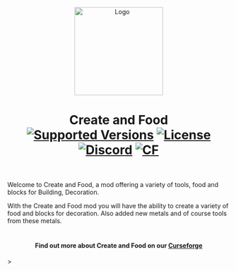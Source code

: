 <p align="center"><img src="https://imgur.com/ZuADlkI" alt="Logo" width="200"></p>
<h1 align="center">Create and Food  <br>
    <a href="https://www.curseforge.com/minecraft/mc-mods/create-and-food/files"><img src="https://img.shields.io/badge/Available%20for-MC%20to%201.18-c70039" alt="Supported Versions"></a>
    <a href="https://github.com/17egor17/create_and_food/blob/master/LICENSE"><img src="https://img.shields.io/github/license/17egor17/create_and_food?style=flat&color=900c3f" alt="License"></a>
    <a href="https://discord.gg/QzD87dZ5An"><img src="https://img.shields.io/discord/1079358098440990720?color=5865f2&label=Discord&style=flat" alt="Discord"></a>
    <a href="https://www.curseforge.com/minecraft/mc-mods/create-and-food"><img src="http://cf.way2muchnoise.eu/809348.svg" alt="CF"></a>
    <br><br>
</h1>

<p>Welcome to Create and Food, a mod offering a variety of tools, food and blocks for Building, Decoration.</p>
<p>With the Create and Food mod you will have the ability to create a variety of food and blocks for decoration. Also added new metals and of course tools from these metals.</p>

<h1></h1>
<h4 align="center">Find out more about Create and Food on our <a href="https://www.curseforge.com/minecraft/mc-mods/create-and-food">Curseforge</a></h4>>
